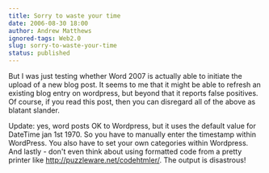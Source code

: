 ```yaml
---
title: Sorry to waste your time
date: 2006-08-30 18:00
author: Andrew Matthews
ignored-tags: Web2.0
slug: sorry-to-waste-your-time
status: published
---
```


But I was just testing whether Word 2007 is actually able to initiate the upload of a new blog post. It seems to me that it might be able to refresh an existing blog entry on wordpress, but beyond that it reports false positives. Of course, if you read this post, then you can disregard all of the above as blatant slander.

Update: yes, word posts OK to Wordpress, but it uses the default value for DateTime jan 1st 1970. So you have to manually enter the timestamp within WordPress. You also have to set your own categories within Wordpress. And lastly - don't even think about using formatted code from a pretty printer like <http://puzzleware.net/codehtmler/>. The output is disastrous!
